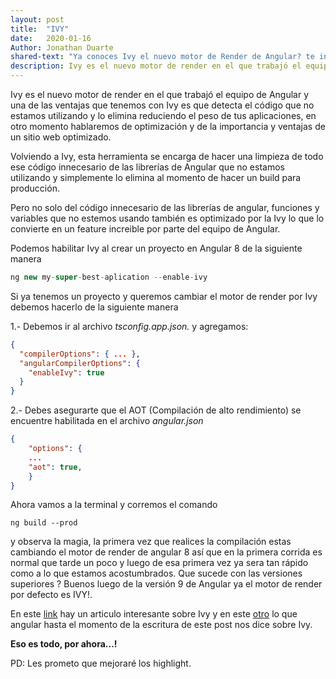 ```yaml
---
layout: post
title:  "IVY"
date:   2020-01-16
Author: Jonathan Duarte
shared-text: "Ya conoces Ivy el nuevo motor de Render de Angular? te invito a leer sobre Ivy en:"
description: Ivy es el nuevo motor de render en el que trabajó el equipo de Angular y una de las ventajas que tenemos con Ivy es que detecta el código que no estamos utilizando y lo elimina reduciendo el peso de tus aplicaciones, en otro momento hablaremos de optimización y de la importancia y ventajas de un sitio web optimizado.
---
```



Ivy es el nuevo motor de render en el que trabajó el equipo de Angular y una de las ventajas que tenemos con Ivy es que detecta el código que no estamos utilizando y lo elimina reduciendo el peso de tus aplicaciones, en otro momento hablaremos de optimización y de la importancia y ventajas de un sitio web optimizado.
  
Volviendo a Ivy, esta herramienta se encarga de hacer una limpieza de todo ese código innecesario de las librerías de Angular que no estamos utilizando y simplemente lo elimina al momento de hacer un build para producción.

Pero no solo del código innecesario de las librerías de angular, funciones y variables que no estemos usando también es optimizado por la Ivy lo que lo convierte en un feature increible por parte del equipo de Angular. 

Podemos habilitar Ivy al crear un proyecto en Angular 8 de la siguiente manera

```javascript
ng new my-super-best-aplication --enable-ivy
```

Si ya tenemos un proyecto y queremos cambiar el motor de render por Ivy debemos hacerlo de la siguiente manera 

1.- Debemos ir al archivo *tsconfig.app.json.* y agregamos:

```json
{
  "compilerOptions": { ... },
  "angularCompilerOptions": {
    "enableIvy": true
  }
}
```


2.- Debes asegurarte que el AOT (Compilación de alto rendimiento) se encuentre habilitada en el archivo *angular.json*

```json
{
    "options": {
    ...
    "aot": true,
    }
}
```

Ahora vamos a la terminal y corremos el comando

```shell
ng build --prod
```

y observa la magia, la primera vez que realices la compilación estas cambiando el motor de render de angular 8 así que en la primera corrida es normal que tarde un poco y luego de esa primera vez ya sera tan rápido como a lo que estamos acostumbrados. Que sucede con las versiones superiores ? Buenos luego de la versión 9 de Angular ya el motor de render por defecto es IVY!.   
   
En este [link][1] hay un articulo interesante sobre Ivy y en este [otro][2] lo que angular hasta el momento de la escritura de este post nos dice sobre Ivy.

__Eso es todo, por ahora...!__

PD: Les prometo que mejoraré los highlight.



[1]: https://blog.angular.io/its-time-for-the-compatibility-opt-in-preview-of-ivy-38f3542a282f
[2]: https://angular.io/guide/ivy